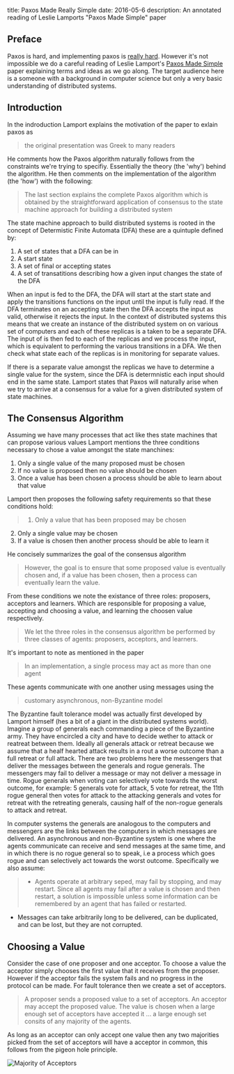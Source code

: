 title: Paxos Made Really Simple
date:  2016-05-6
description: An annotated reading of Leslie Lamports "Paxos Made Simple" paper

## Preface

Paxos is hard, and implementing paxos is [really hard](http://research.google.com/archive/paxos_made_live.html). However it's not impossible we do a careful reading of Leslie Lamport's [Paxos Made Simple](http://research.microsoft.com/en-us/um/people/lamport/pubs/paxos-simple.pdf) paper explaining terms and ideas as we go along. The target audience here is a someone with a background in computer science but only a very basic understanding of distributed systems.

## Introduction

In the indroduction Lamport explains the motivation of the paper to exlain paxos as

> the original presentation was Greek to many readers

He comments how the Paxos algorithm naturally follows from the constraints we're trying to specifiy. Essentially the theory (the 'why') behind the algorithm. He then comments on the implementation of the algorithm (the 'how') with the following:

> The last section explains the complete Paxos algorithm which is obtained by the straightforward application of consensus to the state machine approach for building a distributed system

The state machine approach to build distributed systems is rooted in the concept of Determistic Finite Automata (DFA) these are a quintuple defined by:

1. A set of states that a DFA can be in
2. A start state
3. A set of final or accepting states
4. A set of transatitions describing how a given input changes the state of the DFA

When an input is fed to the DFA, the DFA will start at the start state and apply the transitions functions on the input until the input is fully read. If the DFA terminates on an accepting state then the DFA accepts the input as valid, otherwise it rejects the input. In the context of distributed systems this means that we create an instance of the distributed system on on various set of computers and each of these replicas is a taken to be a separate DFA. The input of is then fed to each of the replicas and we process the input, which is equivalent to performing the various transitions in a DFA. We then check what state each of the replicas is in monitoring for separate values.

If there is a separate value amongst the replicas we have to determine a single value for the system, since the DFA is determnistic each input should end in the same state. Lamport states that Paxos will naturally arise when we try to arrive at a consensus for a value for a given distributed system of state machines.

## The Consensus Algorithm

Assuming we have many processes that act like thes state machines that can propose various values Lamport mentions the three conditions necessary to chose a value amongst the state manchines:

1. Only a single value of the many proposed must be chosen
2. If no value is proposed then no value should be chosen
3. Once a value has been chosen a process should be able to learn about that value

Lamport then proposes the following safety requirements so that these conditions hold:

> 1. Only a value that has been proposed may be chosen
2. Only a single value may be chosen
3. If a value is chosen then another process should be able to learn it

He concisely summarizes the goal of the consensus algorithm

> However, the goal is to ensure that some proposed value is eventually chosen and, if a value has been chosen, then a process can eventually learn the value.

From these conditions we note the existance of three roles: proposers, acceptors and learners. Which are responsible for proposing a value, accepting and choosing a value, and learning the choosen value respectively.

> We let the three roles in the consensus algorithm be performed by three classes of agents: proposers, acceptors, and learners.

It's important to note as mentioned in the paper

> In an implementation, a single process may act as more than one agent

These agents communicate with one another using messages using the

> customary asynchronous, non-Byzantine model

The Byzantine fault tolerance model was actually first developed by Lamport himself (hes a bit of a giant in the distributed systems world). Imagine a group of generals each commanding a piece of the Byzantine army. They have encircled a city and have to decide wether to attack or reatreat between them. Ideally all generals attack or retreat because we assume that a healf hearted attack results in a rout a worse outcome than a full retreat or full attack. There are two problems here the messengers that deliver the messages between the generals and rogue generals. The messengers may fail to deliver a message or may not deliver a message in time. Rogue generals when voting can selectively vote towards the worst outcome, for example: 5 generals vote for attack, 5 vote for retreat, the 11th rogue general then votes for attack to the attacking generals and votes for retreat with the retreating generals, causing half of the non-rogue generals to attack and retreat.

In computer systems the generals are analogous to the computers and messengers are the links between the computers in which messages are delivered.
An asynchronous and non-Byzantine system is one where the agents communicate can receive and send messages at the same time, and in which there is no rogue general so to speak, i.e a process which goes rogue and can selectively act towards the worst outcome. Specifically we also assume:

> * Agents operate at arbitrary seped, may fail by stopping, and may restart. Since all agents may fail after a value is chosen and then restart, a solution is impossible unless some information can be remembered by an agent that has failed or restarted.
* Messages can take arbitrarily long to be delivered, can be duplicated, and can be lost, but they are not corrupted.

## Choosing a Value

Consider the case of one proposer and one acceptor. To choose a value the acceptor simply chooses the first value that it receives from the proposer. However if the acceptor fails the system fails and no progress in the protocol can be made. For fault tolerance then we create a set of acceptors.

> A proposer sends a proposed value to a set of acceptors. An acceptor may accept the proposed value. The value is chosen when a large enough set of acceptors have accepted it ... a large enough set consits of any majority of the agents.

As long as an acceptor can only accept one value then any two majorities picked from the set of acceptors will have a acceptor in common, this follows from the pigeon hole principle.

![Majority of Acceptors](https://github.com/itsWill/Blog/blob/master/app/articles/images/majority.png?raw=true)
